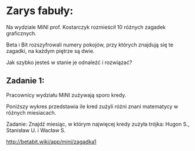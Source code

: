 # Zarys fabuły: 

Na wydziale MiNI prof. Kostarczyk rozmieścił 10 różnych zagadek graficznych. 

Beta i Bit rozszyfrowali numery pokojów, przy których znajdują się te zagadki, na każdym piętrze są dwie.

Jak szybko jesteś w stanie je odnaleźć i rozwiązać?

## Zadanie 1:

Pracownicy wydziału MiNI zużywają sporo kredy. 

Poniższy wykres przedstawia ile kred zużyli różni znani matematycy w różnych miesiacach.

Zadanie: Znajdź miesiąc, w którym najwięcej kredy zużyła trójka: Hugon S., Stanisław U. i Wacław S.

http://betabit.wiki/app/mini/zagadka1


